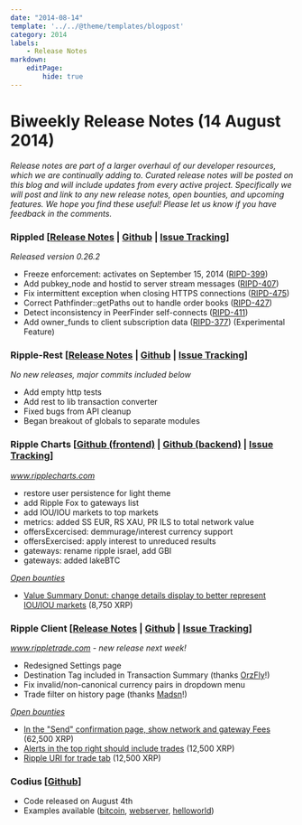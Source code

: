 ```yaml
---
date: "2014-08-14"
template: '../../@theme/templates/blogpost'
category: 2014
labels:
    - Release Notes
markdown:
    editPage:
        hide: true
---
```

# Biweekly Release Notes (14 August 2014)

_Release notes are part of a larger overhaul of our developer resources, which we are continually adding to. Curated release notes will be posted on this blog and will include updates from every active project. Specifically we will post and link to any new release notes, open bounties, and upcoming features. We hope you find these useful! Please let us know if you have feedback in the comments._

### Rippled [[Release Notes](https://ripple.com/wiki/Category:Rippled_release_notes) | [Github](https://github.com/ripple/rippled) | [Issue Tracking](https://ripplelabs.atlassian.net/secure/RapidBoard.jspa?rapidView=25)]

*Released version 0.26.2*

-   Freeze enforcement: activates on September 15, 2014 ([RIPD-399](https://ripplelabs.atlassian.net/browse/RIPD-399))
-   Add pubkey\_node and hostid to server stream messages ([RIPD-407](https://ripplelabs.atlassian.net/browse/RIPD-407))
-   Fix intermittent exception when closing HTTPS connections ([RIPD-475](https://ripplelabs.atlassian.net/browse/RIPD-475))
-   Correct Pathfinder::getPaths out to handle order books ([RIPD-427](https://ripplelabs.atlassian.net/browse/RIPD-427))
-   Detect inconsistency in PeerFinder self-connects ([RIPD-411](https://ripplelabs.atlassian.net/browse/RIPD-411))
-   Add owner\_funds to client subscription data ([RIPD-377](https://ripplelabs.atlassian.net/browse/RIPD-377)) (Experimental Feature)

### Ripple-Rest [[Release Notes](https://github.com/ripple/ripple-rest/releases) | [Github](https://github.com/ripple/ripple-rest) | [Issue Tracking](https://ripplelabs.atlassian.net/browse/RA/?selectedTab=com.atlassian.jira.jira-projects-plugin:summary-panel)]

*No new releases, major commits included below*

-   Add empty http tests
-   Add rest to lib transaction converter
-   Fixed bugs from API cleanup
-   Began breakout of globals to separate modules

### Ripple Charts [[Github (frontend)](https://github.com/ripple/ripplecharts-frontend) | [Github (backend)](https://github.com/ripple/ripple-data-api) | [Issue Tracking](https://ripplelabs.atlassian.net/browse/RC/?selectedTab=com.atlassian.jira.jira-projects-plugin:summary-panel)]

*www.ripplecharts.com*

-   restore user persistence for light theme
-   add Ripple Fox to gateways list
-   add IOU/IOU markets to top markets
-   metrics: added SS EUR, RS XAU, PR ILS to total network value
-   offersExcercised: demmurage/interest currency support
-   offersExercised: apply interest to unreduced results
-   gateways: rename ripple israel, add GBI
-   gateways: added lakeBTC

[*Open bounties*](https://www.bountysource.com/trackers/3954022-ripple-charts)

-   [Value Summary Donut: change details display to better represent IOU/IOU markets](https://www.bountysource.com/issues/3597514-value-summary-donut-change-details-display-to-better-represent-iou-iou-markets) (8,750 XRP)

### Ripple Client [[Release Notes](https://ripple.com/wiki/Ripple_Trade_Release_Notes) | [Github](https://github.com/ripple/ripple-client) | [Issue Tracking](https://ripplelabs.atlassian.net/secure/RapidBoard.jspa?rapidView=2&view=planning&selectedIssue=RT-1990&quickFilter=38&epics=visible)]

*www.rippletrade.com - new release next week!*

-   Redesigned Settings page
-   Destination Tag included in Transaction Summary (thanks [OrzFly](https://github.com/orzfly)!)
-   Fix invalid/non-canonical currency pairs in dropdown menu
-   Trade filter on history page (thanks [Madsn](https://github.com/Madsn)!)

[*Open bounties*](https://www.bountysource.com/trackers/3604734-ripple-trade)

-   [In the "Send" confirmation page, show network and gateway Fees](https://www.bountysource.com/issues/2842674-in-the-send-confirmation-page-show-network-and-gateway-fees) (62,500 XRP)
-   [Alerts in the top right should include trades](https://www.bountysource.com/issues/2842706-ripple-trade-alerts-in-the-top-right-should-include-executed-trades) (12,500 XRP)
-   [Ripple URI for trade tab](https://www.bountysource.com/issues/2842655-ripple-uri-for-trade-tab) (12,500 XRP)

### Codius [[Github](https://github.com/codius)]

-   Code released on August 4th
-   Examples available ([bitcoin](https://github.com/codius/example-bitcoin), [webserver](https://github.com/codius/example-webserver), [helloworld](https://github.com/codius/example-helloworld))

 
